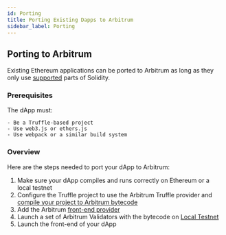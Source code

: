 ```yaml
---
id: Porting
title: Porting Existing Dapps to Arbitrum
sidebar_label: Porting
---
```


## Porting to Arbitrum

Existing Ethereum applications can be ported to Arbitrum as long as they only use [supported](Solidity_Support.md) parts of Solidity.

### Prerequisites

The dApp must:

    - Be a Truffle-based project
    - Use web3.js or ethers.js
    - Use webpack or a similar build system

### Overview

Here are the steps needed to port your dApp to Arbitrum:

1. Make sure your dApp compiles and runs correctly on Ethereum or a local testnet
2. Configure the Truffle project to use the Arbitrum Truffle provider and [compile your project to Arbitrum bytecode](Executable_Creation.md)
3. Add the Arbitrum [front-end provider](Frontend_Integration.md)
4. Launch a set of Arbitrum Validators with the bytecode on [Local Testnet](Local_Blockchain.md)
5. Launch the front-end of your dApp
